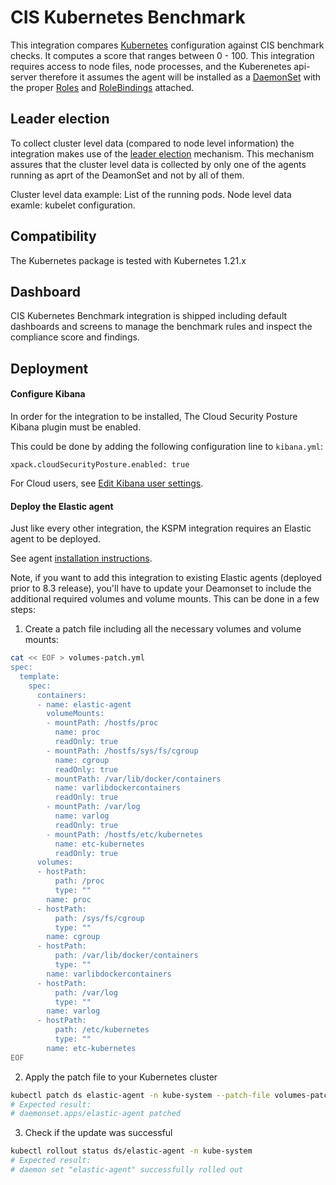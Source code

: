 # CIS Kubernetes Benchmark

This integration compares [Kubernetes](https://kubernetes.io/) configuration against CIS benchmark checks. It computes a score that ranges between 0 - 100. This integration requires access to node files, node processes, and the Kuberenetes api-server therefore it assumes the agent will be installed as a [DaemonSet](https://kubernetes.io/docs/concepts/workloads/controllers/daemonset/) with the proper [Roles](https://kubernetes.io/docs/reference/access-authn-authz/rbac/#role-and-clusterrole) and [RoleBindings](https://kubernetes.io/docs/reference/access-authn-authz/rbac/#rolebinding-and-clusterrolebinding) attached.

## Leader election

To collect cluster level data (compared to node level information) the integration makes use of the [leader election](https://www.elastic.co/guide/en/fleet/master/kubernetes_leaderelection-provider.html) mechanism.
This mechanism assures that the cluster level data is collected by only one of the agents running as aprt of the DeamonSet and not by all of them.

Cluster level data example: List of the running pods.
Node level data examle: kubelet configuration.

## Compatibility

The Kubernetes package is tested with Kubernetes 1.21.x

## Dashboard

CIS Kubernetes Benchmark integration is shipped including default dashboards and screens to manage the benchmark rules and inspect the compliance score and findings.

## Deployment

#### Configure Kibana

In order for the integration to be installed, The Cloud Security Posture Kibana plugin must be enabled.

This could be done by adding the following configuration line to `kibana.yml`:
```
xpack.cloudSecurityPosture.enabled: true
```
For Cloud users, see [Edit Kibana user settings](https://www.elastic.co/guide/en/cloud/current/ec-manage-kibana-settings.html).


#### Deploy the Elastic agent

Just like every other integration, the KSPM integration requires an Elastic agent to be deployed.

See agent [installation instructions](https://www.elastic.co/guide/en/fleet/current/running-on-kubernetes-managed-by-fleet.html).

Note, if you want to add this integration to existing Elastic agents (deployed prior to 8.3 release), you'll have to update your Deamonset to include the additional required volumes and volume mounts.
This can be done in a few steps:

1. Create a patch file including all the necessary volumes and volume mounts:
```bash
cat << EOF > volumes-patch.yml
spec:
  template:
    spec:
      containers:
      - name: elastic-agent
        volumeMounts:
        - mountPath: /hostfs/proc
          name: proc
          readOnly: true
        - mountPath: /hostfs/sys/fs/cgroup
          name: cgroup
          readOnly: true
        - mountPath: /var/lib/docker/containers
          name: varlibdockercontainers
          readOnly: true
        - mountPath: /var/log
          name: varlog
          readOnly: true
        - mountPath: /hostfs/etc/kubernetes
          name: etc-kubernetes
          readOnly: true
      volumes:
      - hostPath:
          path: /proc
          type: ""
        name: proc
      - hostPath:
          path: /sys/fs/cgroup
          type: ""
        name: cgroup
      - hostPath:
          path: /var/lib/docker/containers
          type: ""
        name: varlibdockercontainers
      - hostPath:
          path: /var/log
          type: ""
        name: varlog
      - hostPath:
          path: /etc/kubernetes
          type: ""
        name: etc-kubernetes
EOF
```

2. Apply the patch file to your Kubernetes cluster
```bash
kubectl patch ds elastic-agent -n kube-system --patch-file volumes-patch.yml
# Expected result:
# daemonset.apps/elastic-agent patched
```

3. Check if the update was successful
```bash
kubectl rollout status ds/elastic-agent -n kube-system
# Expected result:
# daemon set "elastic-agent" successfully rolled out
```